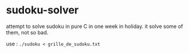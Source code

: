 # sudoku-solver
attempt to solve sudoku in pure C in one week in holiday.
it solve some of them, not so bad.

use :
` ./sudoku < grille_de_sudoku.txt `



